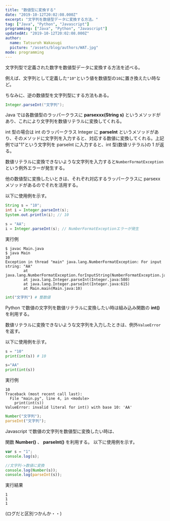 ```yaml
---
title: "数値型に変換する"
date: "2019-10-12T20:02:08.000Z"
excerpt: "文字列を数値型データに変換する方法。"
tag: ["Java", "Python", "Javascript"]
programming: ["Java", "Python", "Javascript"]
updatedAt: "2019-10-12T20:02:08.000Z"
author:
  name: Tatsuroh Wakasugi
  picture: "/assets/blog/authors/WAT.jpg"
mode: programming
---
```


文字列型で定義された数字を数値型データに変換する方法を述べる。

例えば、文字列として定義した`"10"`という値を数値型の`10`に置き換えたい時など。

ちなみに、逆の数値型を文字列型にする方法もある。

<div class="note_content_by_programming_language" id="note_content_Java">

```java
Integer.parseInt("文字列");
```

Java では各数値型のラッパークラスに **parsexxx(String s)** というメソッドがあり、これにより文字列を数値リテラルに変換してくれる。

int 型の場合は int のラッパークラス Integer に **parseInt** というメソッドがあり、そのメソッドに文字列を入力すると、対応する数値に変換してくれる。上記例では"1"という文字列を parseInt に入力すると、int 型(数値リテラル)の 1 が返る。

数値リテラルに変換できないような文字列を入力すると`NumberFormatException`という例外エラーが発生する。

他の数値型に変換したいときは、それぞれ対応するラッパークラスに parsexx メソッドがあるのでそれを活用する。

以下に使用例を示す。

```java
String s = "10";
int i = Integer.parseInt(s);
System.out.println(i); // 10

s = "AA";
i = Integer.parseInt(s); // NumberFormatExceptionエラーが発生
```

実行例

```
$ javac Main.java
$ java Main
10
Exception in thread "main" java.lang.NumberFormatException: For input string: "AA"
        at java.lang.NumberFormatException.forInputString(NumberFormatException.java:65)
        at java.lang.Integer.parseInt(Integer.java:580)
        at java.lang.Integer.parseInt(Integer.java:615)
        at Main.main(Main.java:10)
```

</div>
<div class="note_content_by_programming_language" id="note_content_Python">

```python
int("文字列") # 整数値
```

Python で数値の文字列を数値リテラルに変換したい時は組み込み関数の **int()** を利用する。

数値リテラルに変換できないような文字列を入力したときは、例外`ValueError`を返す。

以下に使用例を示す。

```python
s = "10"
print(int(s)) # 10

s="AA"
print(int(s))
```

実行例

```
10
Traceback (most recent call last):
  File "main.py", line 4, in <module>
    print(int(s))
ValueError: invalid literal for int() with base 10: 'AA'
```

</div>
<div class="note_content_by_programming_language" id="note_content_Javascript">

```javascript
Number("文字列");
parseInt("文字列");
```

Javascript で数値の文字列を数値型に変換したい時は、

関数 **Number()** 、 **parseInt()** を利用する。
以下に使用例を示す。

```javascript
var s = "1";
console.log(s);

//文字列->数値に変換
console.log(Number(s));
console.log(parseInt(s));
```

実行結果

```
1
1
1
```

(ログだと区別つかんか・・)

</div>
